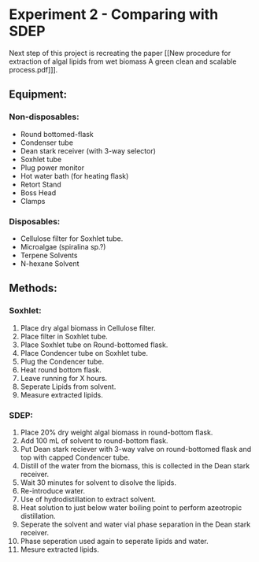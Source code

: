 # Experiment 2 - Comparing with SDEP

Next step of this project is recreating the paper [[New procedure for extraction of algal lipids from wet biomass A green clean and scalable process.pdf]]].

## Equipment:

### Non-disposables:

- Round bottomed-flask
- Condenser tube
- Dean stark receiver (with 3-way selector)
- Soxhlet tube
- Plug power monitor
- Hot water bath (for heating flask)
- Retort Stand
- Boss Head
- Clamps

### Disposables:

 - Cellulose filter for Soxhlet tube.
 - Microalgae (spiralina sp.?)
 - Terpene Solvents
 - N-hexane Solvent


## Methods:

### Soxhlet:

1. Place dry algal biomass in Cellulose filter.
2. Place filter in Soxhlet tube.
3. Place Soxhlet tube on Round-bottomed flask.
4. Place Condencer tube on Soxhlet tube.
5. Plug the Condencer tube.
6. Heat round bottom flask.
7. Leave running for X hours.
8. Seperate Lipids from solvent.
9. Measure extracted lipids.


### SDEP:

1. Place 20% dry weight algal biomass in round-bottom flask.
2. Add 100 mL of solvent to round-bottom flask.
3. Put Dean stark reciever with 3-way valve on round-bottomed flask and top with capped Condencer tube.
4. Distill of the water from the biomass, this is collected in the Dean stark receiver.
5. Wait 30 minutes for solvent to disolve the lipids.
6. Re-introduce water.
7. Use of hydrodistillation to extract solvent.
8. Heat solution to just below water boiling point to perform azeotropic distillation.
9. Seperate the solvent and water vial phase separation in the Dean stark receiver.
10. Phase seperation used again to seperate lipids and water.
11. Mesure extracted lipids.